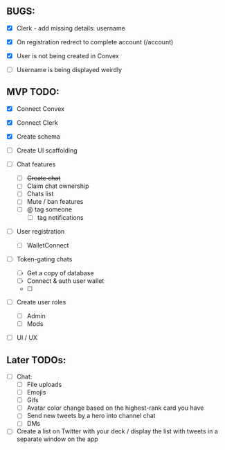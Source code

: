 ## BUGS:
- [x] Clerk - add missing details: username 
- [x] On registration redrect to complete account (/account)
- [x] User is not being created in Convex
- [ ] Username is being displayed weirdly



## MVP TODO:
- [x] Connect Convex
- [x] Connect Clerk
- [x] Create schema
- [ ] Create UI scaffolding
- [ ] Chat features
    - [ ] ~~Create chat~~
    - [ ] Claim chat ownership
    - [ ] Chats list
    - [ ] Mute / ban features
    - [ ] @ tag someone
        - [ ] tag notifications
- [ ] User registration
    - [ ] WalletConnect 
- [ ] Token-gating chats
    - [ ] Get a copy of database
    - [ ] Connect & auth user wallet
    - [ ] 
- [ ] Create user roles
    - [ ] Admin
    - [ ] Mods
- [ ] UI / UX


## Later TODOs:
- [ ] Chat:
    - [ ] File uploads
    - [ ] Emojis
    - [ ] Gifs
    - [ ] Avatar color change based on the highest-rank card you have
    - [ ] Send new tweets by a hero into channel chat
    - [ ] DMs 
- [ ] Create a list on Twitter with your deck / display the list with tweets in a separate window on the app